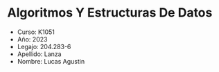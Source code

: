 # Algoritmos Y Estructuras De Datos 
+ Curso: K1051
+ Año: 2023 
+ Legajo: 204.283-6
+ Apellido: Lanza
+ Nombre: Lucas Agustin 

